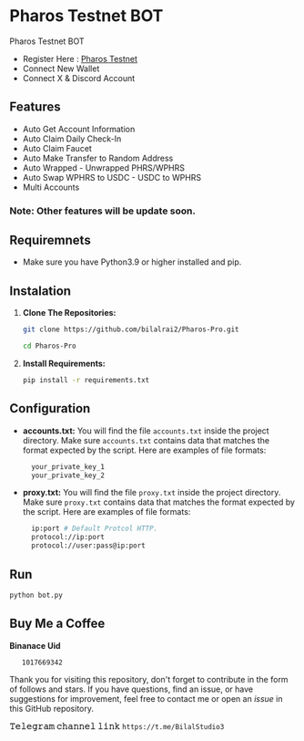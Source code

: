 # Pharos Testnet BOT
Pharos Testnet BOT

- Register Here : [Pharos Testnet](https://testnet.pharosnetwork.xyz/experience?inviteCode=69or9SJf5QvgSvaY)
- Connect New Wallet
- Connect X & Discord Account

## Features

  - Auto Get Account Information
  - Auto Claim Daily Check-In
  - Auto Claim Faucet
  - Auto Make Transfer to Random Address
  - Auto Wrapped - Unwrapped PHRS/WPHRS
  - Auto Swap WPHRS to USDC - USDC to WPHRS
  - Multi Accounts

### Note: Other features will be update soon.

## Requiremnets

- Make sure you have Python3.9 or higher installed and pip.

## Instalation

1. **Clone The Repositories:**
   ```bash
   git clone https://github.com/bilalrai2/Pharos-Pro.git
   ```
   ```bash
   cd Pharos-Pro
   ```

2. **Install Requirements:**
   ```bash
   pip install -r requirements.txt 
   ```

## Configuration

- **accounts.txt:** You will find the file `accounts.txt` inside the project directory. Make sure `accounts.txt` contains data that matches the format expected by the script. Here are examples of file formats:
  ```bash
    your_private_key_1
    your_private_key_2
  ```

- **proxy.txt:** You will find the file `proxy.txt` inside the project directory. Make sure `proxy.txt` contains data that matches the format expected by the script. Here are examples of file formats:
  ```bash
    ip:port # Default Protcol HTTP.
    protocol://ip:port
    protocol://user:pass@ip:port
  ```

## Run

```bash
python bot.py 
```

## Buy Me a Coffee

**Binanace Uid** 
```bash
   1017669342
   ```

Thank you for visiting this repository, don't forget to contribute in the form of follows and stars.
If you have questions, find an issue, or have suggestions for improvement, feel free to contact me or open an *issue* in this GitHub repository.

**𝚃𝚎𝚕𝚎𝚐𝚛𝚊𝚖 𝚌𝚑𝚊𝚗𝚗𝚎𝚕 𝚕𝚒𝚗𝚔**
```https://t.me/BilalStudio3```
